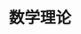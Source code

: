 ---
title: "数学理论"
slug: Math
image: "book.png"
style:
    background: "#2a9d8f"
    color: "#fff"
---